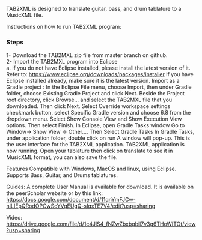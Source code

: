 TAB2XML is designed to translate guitar, bass, and drum tablature to a MusicXML file. 

Instructions on how to run TAB2XML program:

### Steps 
1- Download the TAB2MXL zip file from master branch on github. <br />
2- Import the TAB2MXL program into Eclipse <br />
    a. If you do not have Eclipse installed, please install the latest version of it.
        Refer to: https://www.eclipse.org/downloads/packages/installer
If you have Eclipse installed already, make sure it is the latest version.
Import as a Gradle project :
In the Eclipse File menu, choose Import, then under Gradle folder, choose Existing Gradle Project and click Next.
Beside the Project root directory, click Browse… and select the TAB2MXL file that you downloaded. Then click Next.
Select Override workspace settings checkmark button, select Specific Gradle version  and choose 6.8 from the dropdown menu.
Select Show Console View and Show Execution View options.
Then select Finish.
In Eclipse, open Gradle Tasks window
Go to Window→ Show View → Other.... Then Select Gradle Tasks
In Gradle Tasks, under application folder, double click on run
A window will pop-up. This is the user interface for the TAB2XML application.
TAB2XML application is now running.
Open your tablature then click on translate to see it in MusicXML format, you can also save the file.

Features
Compatible with Windows, MacOS and linux, using Eclipse. 
Supports Bass, Guitar, and Drums tablatures. 

Guides:
A complete User Manual is available for download. It is available on the peerScholar website or by this link: https://docs.google.com/document/d/11qnYmFJCw-nILIEpQRodOPCwSoYVgEUgQ-sIqxTE7V4/edit?usp=sharing

Video: https://drive.google.com/file/d/1c4JlS4_fNZwZbxbgbil7v3g6THoWITOt/view?usp=sharing
